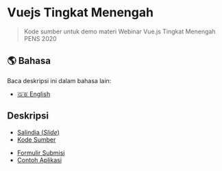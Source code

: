 # Vuejs Tingkat Menengah

> Kode sumber untuk demo materi Webinar Vue.js Tingkat Menengah PENS 2020

## 🌎 Bahasa

Baca deskripsi ini dalam bahasa lain:

- [🇬🇧 English](./readme.md)

## Deskripsi

- [Salindia (_Slide_)](https://bit.ly/vuejs-vuex)
- [Kode Sumber](https://github.com/jefrydco/vuejs-intermediate)
<!-- - [Rekaman Ulang](https://bit.ly/playback-vuejs) -->
- [Formulir Submisi](http://bit.ly/SubmisiVueHimit)
- [Contoh Aplikasi](https://vuejs-intermediate-vuex.netlify.app/)
